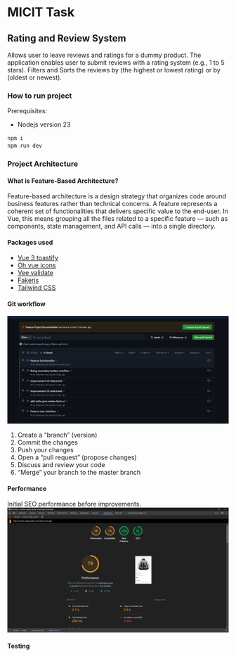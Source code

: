 # MICIT Task

## Rating and Review System

Allows user to leave reviews and ratings for a dummy product.
The application enables user to submit reviews with a rating system (e.g., 1 to 5 stars).
Filters and Sorts the reviews by (the highest or lowest rating) or by (oldest or newest).

### How to run project

Prerequisites:

- Nodejs version 23

```bash
npm i
npm run dev
```

### Project Architecture

#### What is Feature-Based Architecture?

Feature-based architecture is a design strategy that organizes code around business features rather than technical concerns. A feature represents a coherent set of functionalities that delivers specific value to the end-user. In Vue, this means grouping all the files related to a specific feature — such as components, state management, and API calls — into a single directory.

#### Packages used

- [Vue 3 toastify](https://github.com/jerrywu001/vue3-toastify)
- [Oh vue icons](https://github.com/Renovamen/oh-vue-icons)
- [Vee validate](https://vee-validate.logaretm.com/v4/)
- [Fakerjs](https://github.com/faker-js/faker)
- [Tailwind CSS](https://github.com/tailwindlabs/tailwindcss)

#### Git workflow

![alt](/readme/git-workflow.png)

1. Create a “branch” (version)
2. Commit the changes
3. Push your changes
4. Open a “pull request” (propose changes)
5. Discuss and review your code
6. “Merge” your branch to the master branch


#### Performance
Initial SEO performance before improvements.
![alt text](/readme/SEO-performance-initial.png)

#### Testing